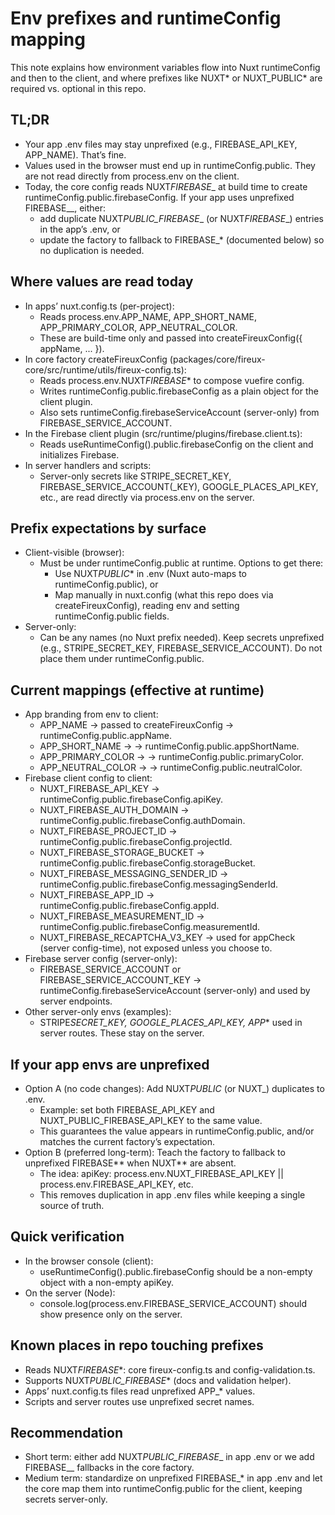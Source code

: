 # Env prefixes and runtimeConfig mapping

This note explains how environment variables flow into Nuxt runtimeConfig and then to the client, and where prefixes like NUXT* or NUXT_PUBLIC* are required vs. optional in this repo.

## TL;DR

- Your app .env files may stay unprefixed (e.g., FIREBASE_API_KEY, APP_NAME). That’s fine.
- Values used in the browser must end up in runtimeConfig.public. They are not read directly from process.env on the client.
- Today, the core config reads NUXT*FIREBASE*_ at build time to create runtimeConfig.public.firebaseConfig. If your app uses unprefixed FIREBASE\__, either:
  - add duplicate NUXT*PUBLIC_FIREBASE*_ (or NUXT*FIREBASE*_) entries in the app’s .env, or
  - update the factory to fallback to FIREBASE\_\* (documented below) so no duplication is needed.

## Where values are read today

- In apps’ nuxt.config.ts (per-project):
  - Reads process.env.APP_NAME, APP_SHORT_NAME, APP_PRIMARY_COLOR, APP_NEUTRAL_COLOR.
  - These are build-time only and passed into createFireuxConfig({ appName, ... }).
- In core factory createFireuxConfig (packages/core/fireux-core/src/runtime/utils/fireux-config.ts):
  - Reads process.env.NUXT*FIREBASE*\* to compose vuefire config.
  - Writes runtimeConfig.public.firebaseConfig as a plain object for the client plugin.
  - Also sets runtimeConfig.firebaseServiceAccount (server-only) from FIREBASE_SERVICE_ACCOUNT.
- In the Firebase client plugin (src/runtime/plugins/firebase.client.ts):
  - Reads useRuntimeConfig().public.firebaseConfig on the client and initializes Firebase.
- In server handlers and scripts:
  - Server-only secrets like STRIPE_SECRET_KEY, FIREBASE_SERVICE_ACCOUNT(\_KEY), GOOGLE_PLACES_API_KEY, etc., are read directly via process.env on the server.

## Prefix expectations by surface

- Client-visible (browser):
  - Must be under runtimeConfig.public at runtime. Options to get there:
    - Use NUXT*PUBLIC*\* in .env (Nuxt auto-maps to runtimeConfig.public), or
    - Map manually in nuxt.config (what this repo does via createFireuxConfig), reading env and setting runtimeConfig.public fields.
- Server-only:
  - Can be any names (no Nuxt prefix needed). Keep secrets unprefixed (e.g., STRIPE_SECRET_KEY, FIREBASE_SERVICE_ACCOUNT). Do not place them under runtimeConfig.public.

## Current mappings (effective at runtime)

- App branding from env to client:
  - APP_NAME -> passed to createFireuxConfig -> runtimeConfig.public.appName.
  - APP_SHORT_NAME -> -> runtimeConfig.public.appShortName.
  - APP_PRIMARY_COLOR -> -> runtimeConfig.public.primaryColor.
  - APP_NEUTRAL_COLOR -> -> runtimeConfig.public.neutralColor.
- Firebase client config to client:
  - NUXT_FIREBASE_API_KEY -> runtimeConfig.public.firebaseConfig.apiKey.
  - NUXT_FIREBASE_AUTH_DOMAIN -> runtimeConfig.public.firebaseConfig.authDomain.
  - NUXT_FIREBASE_PROJECT_ID -> runtimeConfig.public.firebaseConfig.projectId.
  - NUXT_FIREBASE_STORAGE_BUCKET -> runtimeConfig.public.firebaseConfig.storageBucket.
  - NUXT_FIREBASE_MESSAGING_SENDER_ID -> runtimeConfig.public.firebaseConfig.messagingSenderId.
  - NUXT_FIREBASE_APP_ID -> runtimeConfig.public.firebaseConfig.appId.
  - NUXT_FIREBASE_MEASUREMENT_ID -> runtimeConfig.public.firebaseConfig.measurementId.
  - NUXT_FIREBASE_RECAPTCHA_V3_KEY -> used for appCheck (server config-time), not exposed unless you choose to.
- Firebase server config (server-only):
  - FIREBASE_SERVICE_ACCOUNT or FIREBASE_SERVICE_ACCOUNT_KEY -> runtimeConfig.firebaseServiceAccount (server-only) and used by server endpoints.
- Other server-only envs (examples):
  - STRIPE*SECRET_KEY, GOOGLE_PLACES_API_KEY, APP*\* used in server routes. These stay on the server.

## If your app envs are unprefixed

- Option A (no code changes): Add NUXT*PUBLIC* (or NUXT\_) duplicates to .env.
  - Example: set both FIREBASE_API_KEY and NUXT_PUBLIC_FIREBASE_API_KEY to the same value.
  - This guarantees the value appears in runtimeConfig.public, and/or matches the current factory’s expectation.
- Option B (preferred long-term): Teach the factory to fallback to unprefixed FIREBASE*\* when NUXT*\* are absent.
  - The idea: apiKey: process.env.NUXT_FIREBASE_API_KEY || process.env.FIREBASE_API_KEY, etc.
  - This removes duplication in app .env files while keeping a single source of truth.

## Quick verification

- In the browser console (client):
  - useRuntimeConfig().public.firebaseConfig should be a non-empty object with a non-empty apiKey.
- On the server (Node):
  - console.log(process.env.FIREBASE_SERVICE_ACCOUNT) should show presence only on the server.

## Known places in repo touching prefixes

- Reads NUXT*FIREBASE*\*: core fireux-config.ts and config-validation.ts.
- Supports NUXT*PUBLIC_FIREBASE*\* (docs and validation helper).
- Apps’ nuxt.config.ts files read unprefixed APP\_\* values.
- Scripts and server routes use unprefixed secret names.

## Recommendation

- Short term: either add NUXT*PUBLIC_FIREBASE*_ in app .env or we add FIREBASE\__ fallbacks in the core factory.
- Medium term: standardize on unprefixed FIREBASE\_\* in app .env and let the core map them into runtimeConfig.public for the client, keeping secrets server-only.
